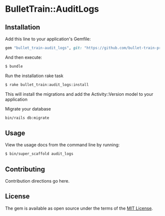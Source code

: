 # BulletTrain::AuditLogs

## Installation
Add this line to your application's Gemfile:

```ruby
gem "bullet_train-audit_logs", git: "https://github.com/bullet-train-pro/bullet_train-audit_logs.git"
```

And then execute:
```bash
$ bundle
```

Run the installation rake task
```bash
$ rake bullet_train:audit_logs:install
```
This will install the migrations and add the Activity::Version model to your application

Migrate your database
```bash
bin/rails db:migrate
```

## Usage
View the usage docs from the command line by running:
```bash
$ bin/super_scaffold audit_logs
```

## Contributing
Contribution directions go here.

## License
The gem is available as open source under the terms of the [MIT License](https://opensource.org/licenses/MIT).
